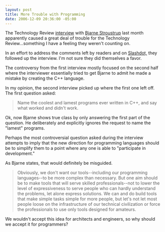 ```yaml
---
layout: post
title: More Trouble with Programming
date: 2006-12-09 20:36:00 -05:00
---
```


The Technology Review [interview](http://www.technologyreview.com/InfoTech/17831/page1/ "Technology Review: The Problem with Programming") with [Bjarne Stroustrup](http://parasol.tamu.edu/people/bs/ "Bjarne Stroustrup") last month apparently caused a great deal of trouble for the Technology Review...something I have a feeling they weren't counting on.

In an effort to address the comments left by readers and on [Slashdot,](http://it.slashdot.org/article.pl?sid=06/12/05/0045234 "Bjarne Stroustrup on the Problems With Programming") they followed up the interview. I'm not sure they did themselves a favor.

The controversy from the first interview mostly focused on the second half where the interviewer essentially tried to get Bjarne to admit he made a mistake by creating the C++ language.

In my opinion, the second interview picked up where the first one left off. The first question asked:

> Name the coolest and lamest programs ever written in C++, and say what worked and didn't work.

Ok, now Bjarne shows true class by only answering the first part of the question. He deliberately and explicitly ignores the request to name the "lamest" programs. 

Perhaps the most controversial question asked during the interview attempts to imply that the new direction for programming languages should be to simplify them to a point where any one is able to "participate in development."

As Bjarne states, that would definitely be misguided. 

> Obviously, we don't want our tools--including our programming languages--to be more complex than necessary. But one aim should be to make tools that will serve skilled professionals--not to lower the level of expressiveness to serve people who can hardly understand the problems, let alone express solutions. We can and do build tools that make simple tasks simple for more people, but let's not let most people loose on the infrastructure of our technical civilization or force the professionals to use only tools designed for amateurs.

We wouldn't accept this idea for architects and engineers, so why should we accept it for programmers?
